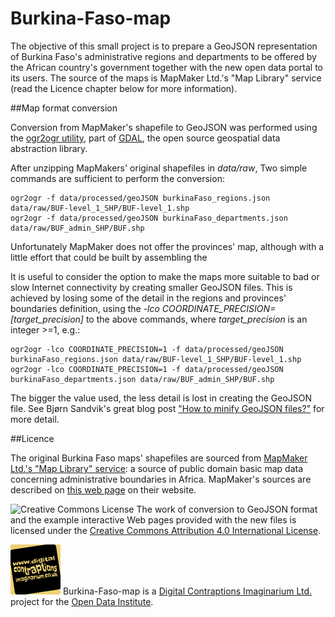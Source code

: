 Burkina-Faso-map
================

The objective of this small project is to prepare a GeoJSON representation of Burkina Faso's administrative regions and departments to be offered by the African country's government together with the new open data portal to its users. The source of the maps is MapMaker Ltd.'s "Map Library" service (read the Licence chapter below for more information).

##Map format conversion

Conversion from MapMaker's shapefile to GeoJSON was performed using the [ogr2ogr utility](http://www.gdal.org/ogr2ogr.html), part of [GDAL](http://www.gdal.org/index.html), the open source geospatial data abstraction library. 

After unzipping MapMakers' original shapefiles in *data/raw*, Two simple commands are sufficient to perform the conversion:

    ogr2ogr -f data/processed/geoJSON burkinaFaso_regions.json data/raw/BUF-level_1_SHP/BUF-level_1.shp
    ogr2ogr -f data/processed/geoJSON burkinaFaso_departments.json data/raw/BUF_admin_SHP/BUF.shp

Unfortunately MapMaker does not offer the provinces' map, although with a little effort that could be built by assembling the 

It is useful to consider the option to make the maps more suitable to bad or slow Internet connectivity by creating smaller GeoJSON files. This is achieved by losing some of the detail in the regions and provinces' boundaries definition, using the *-lco COORDINATE_PRECISION=[target_precision]* to the above commands, where *target_precision* is an integer >=1, e.g.:

    ogr2ogr -lco COORDINATE_PRECISION=1 -f data/processed/geoJSON burkinaFaso_regions.json data/raw/BUF-level_1_SHP/BUF-level_1.shp
    ogr2ogr -lco COORDINATE_PRECISION=1 -f data/processed/geoJSON burkinaFaso_departments.json data/raw/BUF_admin_SHP/BUF.shp

The bigger the value used, the less detail is lost in creating the GeoJSON file. See Bjørn Sandvik's great blog post ["How to minify GeoJSON files?"](http://blog.thematicmapping.org/2012/11/how-to-minify-geojson-files.html?utm_source=feedburner&utm_medium=feed&utm_campaign=Feed%3A+thematicmapping+%28thematic+mapping+blog%29) for more detail.

##Licence

The original Burkina Faso maps' shapefiles are sourced from [MapMaker Ltd.'s "Map Library" service](http://www.mapmakerdata.co.uk.s3-website-eu-west-1.amazonaws.com/library/index.htm): a source of public domain basic map data concerning administrative boundaries in Africa. MapMaker's sources are described on [this web page](http://www.mapmakerdata.co.uk.s3-website-eu-west-1.amazonaws.com/library/sources.htm) on their website.

![Creative Commons License](http://i.creativecommons.org/l/by/4.0/88x31.png "Creative Commons License") The work of conversion to GeoJSON format and the example interactive Web pages provided with the new files is licensed under the [Creative Commons Attribution 4.0 International License](http://creativecommons.org/licenses/by/4.0/).

![Digital Contraptions Imaginarium's logo](images/dicoim.png) Burkina-Faso-map is a [Digital Contraptions Imaginarium Ltd.](http://www.digitalcontraptionsimaginarium.co.uk/) project for the [Open Data Institute](http://theodi.org/).